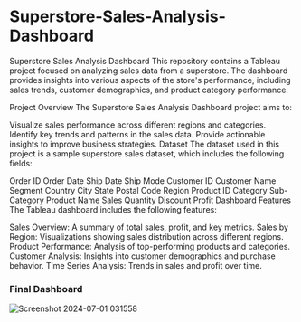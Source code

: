 # Superstore-Sales-Analysis-Dashboard
Superstore Sales Analysis Dashboard
This repository contains a Tableau project focused on analyzing sales data from a superstore. The dashboard provides insights into various aspects of the store's performance, including sales trends, customer demographics, and product category performance.

Project Overview
The Superstore Sales Analysis Dashboard project aims to:

Visualize sales performance across different regions and categories.
Identify key trends and patterns in the sales data.
Provide actionable insights to improve business strategies.
Dataset
The dataset used in this project is a sample superstore sales dataset, which includes the following fields:

Order ID
Order Date
Ship Date
Ship Mode
Customer ID
Customer Name
Segment
Country
City
State
Postal Code
Region
Product ID
Category
Sub-Category
Product Name
Sales
Quantity
Discount
Profit
Dashboard Features
The Tableau dashboard includes the following features:

Sales Overview: A summary of total sales, profit, and key metrics.
Sales by Region: Visualizations showing sales distribution across different regions.
Product Performance: Analysis of top-performing products and categories.
Customer Analysis: Insights into customer demographics and purchase behavior.
Time Series Analysis: Trends in sales and profit over time.

### Final Dashboard
![Screenshot 2024-07-01 031558](https://github.com/user-attachments/assets/96ab6ede-b522-4e74-b930-d27c912b0f35)
